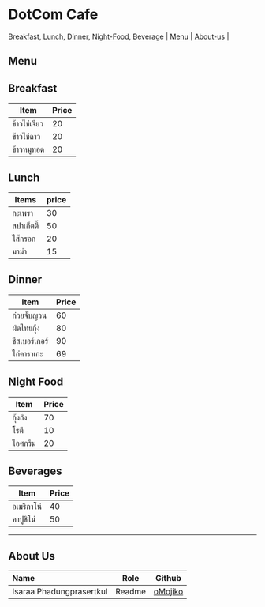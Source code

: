 # DotCom Cafe

[Breakfast](./Menu.md#breakfast), [Lunch](./Menu.md#lunch), [Dinner](./Menu.md#dinner), [Night-Food](./Menu.md#night-food), [Beverage](./Menu.md#beverages) | [Menu](#menu) | [About-us](#About-us) | 
 


## Menu
 ## Breakfast

|Item|Price|
|----|-----|
|ข้าวไข่เจียว|20|
|ข้าวไข่ดาว|20|
|ข้าวหมูทอด|20|
    

## Lunch 

| Items | price |
| --- | --- |
| กะเพรา | 30 |
| สปาเก็ตตี้ | 50 |
| ไส้กรอก | 20 |
| มาม่า | 15 |
    
## Dinner

| Item | Price |
|-------|-----|
| ก๋วยจั๊บญวน | 60 |
| ผัดไทยกุ้ง | 80 |
| ชีสเบอร์เกอร์ | 90 |
| ไก่คาราเกะ | 69 |



## Night Food
| Item  | Price |
| ------------- | ------------- |
| กุ้งถัง  | 70 |
| โรตี  |  10 |
| ไอศกรีม  | 20  |

## Beverages
| Item | Price |
| --- | --- |
| อเมริกาโน่ | 40 |
| คาปูชิโน่ | 50 |

---


## About Us
  

| Name      | Role      | Github          |
|:----------|-----------|-----------------|
| Isaraa Phadungprasertkul | Readme | [oMojiko](https://github.com/oMojiko) |

